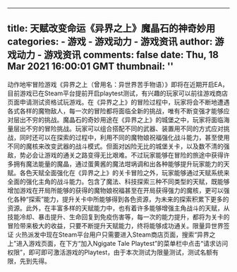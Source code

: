 
---
title: 天赋改变命运《异界之上》魔晶石的神奇妙用
categories: 
    - 游戏
    - 游戏动力 - 游戏资讯
author: 游戏动力 - 游戏资讯
comments: false
date: Thu, 18 Mar 2021 16:00:01 GMT
thumbnail: ''
---

<div>   
动作地牢冒险游戏《异界之上（曾用名：异世界苦手物语）》即将在近期开启EA，目前游戏已在Steam平台提前开启playtest测试，有兴趣的玩家可以前往游戏商店页面申请测试资格试玩游戏。在《异界之上》的冒险过程中，玩家将会不断地遭遇各式各样的魔物敌人，每一次的冒险都将面临全新的挑战，唯有不断变强才能够应对层出不穷的挑战。魔晶石的奇妙用途在《异界之上》的城堡之中，玩家将面临海量层出不穷的冒险挑战。玩家可以组合搭配不同的武器、装置用不同的方式应对挑战，同时还可以在探索的过程中，利用不同的魔物娘祝福强化战斗能力，甚至使用不同的魔核来改变武器的战斗模式。但面对凶险无比的城堡关卡，以及数不清的强敌，势必会让游戏的通关之路变得无比艰难。不过玩家能够在冒险的旅途中获得许多拥有魔法能量的魔晶，通过蛋黄酱的魔法坩埚调和出各种能够提升玩家能力的天赋。各色天赋全面强化在《异界之上》的关卡冒险之外，玩家能够通过天赋系统来全面的强化主角的战斗能力。包含了魔法、科技探索三种不同类型的天赋，既能够增加游戏在开局所能够的获得的魔物娘祝福甚至在开局获得强力的魔核，更可以强化各种“探索”能力，提升关卡中所能够得到各色资源，为未来的探索积累下更多的资源。此外，在丰富多样的天赋能力中，也有着许多能够增强主角战斗的天赋，从技能冷却、暴击提升、生命回复到免疫伤害等，每一次的能力提升，都将为关卡的冒险带来极大的收益，只要不断提升天赋能力，终将能够成功通关。限量异世界签证 火热派发中现在Steam平台用户只需要进入Steam商店页面，搜索“异界之上”进入游戏页面，在下方“加入Ngigate Tale Playtest”的菜单栏中点击“请求访问权限”，即可即可激活游戏的Playtest，由于本次测试为限量测试，测试名额有限，先到先得。  
</div>
            
